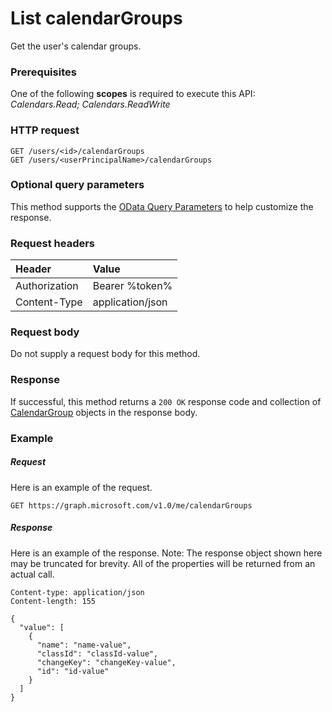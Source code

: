 # List calendarGroups

Get the user's calendar groups.
### Prerequisites
One of the following **scopes** is required to execute this API: 
*Calendars.Read; Calendars.ReadWrite*
### HTTP request
<!-- { "blockType": "ignored" } -->
```http
GET /users/<id>/calendarGroups
GET /users/<userPrincipalName>/calendarGroups
```
### Optional query parameters
This method supports the [OData Query Parameters](http://graph.microsoft.io/docs/overview/query_parameters) to help customize the response.
### Request headers
| Header       | Value |
|:---------------|:--------|
| Authorization  | Bearer %token%  |
| Content-Type  | application/json  |

### Request body
Do not supply a request body for this method.
### Response
If successful, this method returns a `200 OK` response code and collection of [CalendarGroup](../resources/calendargroup.md) objects in the response body.
### Example
##### Request
Here is an example of the request.
<!-- {
  "blockType": "request",
  "name": "get_calendargroups"
}-->
```http
GET https://graph.microsoft.com/v1.0/me/calendarGroups
```
##### Response
Here is an example of the response. Note: The response object shown here may be truncated for brevity. All of the properties will be returned from an actual call.
<!-- {
  "blockType": "response",
  "truncated": true,
  "@odata.type": "microsoft.graph.calendargroup",
  "isCollection": true
} -->
```http
Content-type: application/json
Content-length: 155

{
  "value": [
    {
      "name": "name-value",
      "classId": "classId-value",
      "changeKey": "changeKey-value",
      "id": "id-value"
    }
  ]
}
```

<!-- uuid: 8fcb5dbc-d5aa-4681-8e31-b001d5168d79
2015-10-25 14:57:30 UTC -->
<!-- {
  "type": "#page.annotation",
  "description": "List calendarGroups",
  "keywords": "",
  "section": "documentation",
  "tocPath": ""
}-->